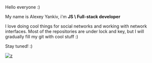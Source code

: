 Hello everyone :)

My name is Alexey Yankiv, i'm
<b> JS \ Full-stack developer </b>

I love doing cool things for social networks and working with network interfaces.
Most of the repositories are under lock and key, but I will gradually fill my git with cool stuff :)

Stay tuned! :)

[![z](https://github-readme-stats.vercel.app/api?username=netaspid&show_icons=true&theme=tokyonight)](https://github.com/netaspid)
